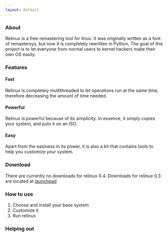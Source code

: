 ```yaml
---
layout: default
---
```


### About ###
Relinux is a free remastering tool for linux. It was originally written as a fork of remastersys, 
but now it is completely rewritten in Python. The goal of this project is to let everyone from normal users to 
kernel hackers make their own OS easily.

### Features ###

#### Fast ####
Relinux is completely multithreaded to let operations run at the same time, therefore decreasing the amount of time needed.

#### Powerful ####
Relinux is powerful because of its simplicity. In essence, it simply copies your system, and puts it on an ISO.

#### Easy ####
Apart from the easiness in its power, it is also a kit that contains tools to help you customize your system.

### Download ###
There are currently no downloads for relinux 0.4. Downloads for relinux 0.3 are located at 
[launchpad](https://launchpad.net/relinux)

### How to use ###

1. Choose and install your base system
2. Customize it
3. Run relinux

### Helping out ###


